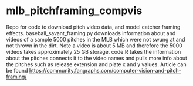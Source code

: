# mlb_pitchframing_compvis
Repo for code to download pitch video data, and model catcher framing effects.
baseball_savant_framing.py downloads information about and videos of a sample 5000 pitches in the MLB which 
were not swung at and not thrown in the dirt. Note a video is about 5 MB and therefore the 5000 videos takes 
approximately 25 GB storage. code.R takes the information about the pitches connects it to the video names
and pulls more info about the pitches such as release extension and plate x and y values.
Article can be found https://community.fangraphs.com/computer-vision-and-pitch-framing/
